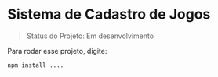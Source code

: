 <h1>Sistema de Cadastro de Jogos</h1>

> Status do Projeto: Em desenvolvimento

Para rodar esse projeto, digite: 

```
npm install ....
```
